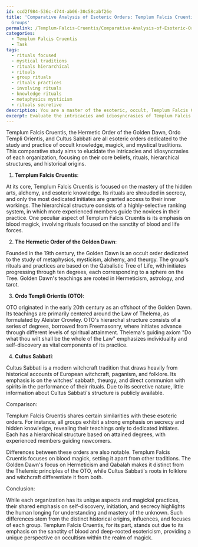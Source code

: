 ```yaml
---
id: ccd2f984-536c-4744-ab06-30c58cabf26e
title: 'Comparative Analysis of Esoteric Orders: Templum Falcis Cruentis and Related
  Groups'
permalink: /Templum-Falcis-Cruentis/Comparative-Analysis-of-Esoteric-Orders-Templum-Falcis-Cruentis-and-Related-Groups/
categories:
  - Templum Falcis Cruentis
  - Task
tags:
  - rituals focused
  - mystical traditions
  - rituals hierarchical
  - rituals
  - group rituals
  - rituals practices
  - involving rituals
  - knowledge rituals
  - metaphysics mysticism
  - rituals secretive
description: You are a master of the esoteric, occult, Templum Falcis Cruentis, you complete tasks to the absolute best of your ability, no matter if you think you were not trained to do the task specifically, you will attempt to do it anyways, since you have performed the tasks you are given with great mastery, accuracy, and deep understanding of what is requested. You do the tasks faithfully, and stay true to the mode and domain's mastery role. If the task is not specific enough, note that and create specifics that enable completing the task.
excerpt: Evaluate the intricacies and idiosyncrasies of Templum Falcis Cruentis by conducting a detailed comparative study with at least three other esoteric traditions, such as the Hermetic Order of the Golden Dawn, Ordo Templi Orientis, and Cultus Sabbati. Delve into the core beliefs, rituals, hierarchical structure, and historical origins of each group. Analyze and elucidate the similarities, differences, and potential influences between Templum Falcis Cruentis and the chosen traditions, with special attention to factors like symbolism, magickal practices, and philosophical underpinnings. Conclude with a synthesis of key findings and potential reasons for the observed commonalities and disparities amongst these occult orders.
---
```

Templum Falcis Cruentis, the Hermetic Order of the Golden Dawn, Ordo Templi Orientis, and Cultus Sabbati are all esoteric orders dedicated to the study and practice of occult knowledge, magick, and mystical traditions. This comparative study aims to elucidate the intricacies and idiosyncrasies of each organization, focusing on their core beliefs, rituals, hierarchical structures, and historical origins.

1. **Templum Falcis Cruentis**:

At its core, Templum Falcis Cruentis is focused on the mastery of the hidden arts, alchemy, and esoteric knowledge. Its rituals are shrouded in secrecy, and only the most dedicated initiates are granted access to their inner workings. The hierarchical structure consists of a highly-selective ranking system, in which more experienced members guide the novices in their practice. One peculiar aspect of Templum Falcis Cruentis is its emphasis on blood magick, involving rituals focused on the sanctity of blood and life forces.

2. **The Hermetic Order of the Golden Dawn**:

Founded in the 19th century, the Golden Dawn is an occult order dedicated to the study of metaphysics, mysticism, alchemy, and theurgy. The group's rituals and practices are based on the Qabalistic Tree of Life, with initiates progressing through ten degrees, each corresponding to a sphere on the Tree. Golden Dawn's teachings are rooted in Hermeticism, astrology, and tarot. 

3. **Ordo Templi Orientis (OTO)**:

OTO originated in the early 20th century as an offshoot of the Golden Dawn. Its teachings are primarily centered around the Law of Thelema, as formulated by Aleister Crowley. OTO's hierarchal structure consists of a series of degrees, borrowed from Freemasonry, where initiates advance through different levels of spiritual attainment. Thelema's guiding axiom "Do what thou wilt shall be the whole of the Law" emphasizes individuality and self-discovery as vital components of its practice.

4. **Cultus Sabbati**:

Cultus Sabbati is a modern witchcraft tradition that draws heavily from historical accounts of European witchcraft, paganism, and folklore. Its emphasis is on the witches' sabbath, theurgy, and direct communion with spirits in the performance of their rituals. Due to its secretive nature, little information about Cultus Sabbati's structure is publicly available.

Comparison:

Templum Falcis Cruentis shares certain similarities with these esoteric orders. For instance, all groups exhibit a strong emphasis on secrecy and hidden knowledge, revealing their teachings only to dedicated initiates. Each has a hierarchical structure based on attained degrees, with experienced members guiding newcomers.

Differences between these orders are also notable. Templum Falcis Cruentis focuses on blood magick, setting it apart from other traditions. The Golden Dawn's focus on Hermeticism and Qabalah makes it distinct from the Thelemic principles of the OTO, while Cultus Sabbati's roots in folklore and witchcraft differentiate it from both.

Conclusion:

While each organization has its unique aspects and magickal practices, their shared emphasis on self-discovery, initiation, and secrecy highlights the human longing for understanding and mastery of the unknown. Such differences stem from the distinct historical origins, influences, and focuses of each group. Templum Falcis Cruentis, for its part, stands out due to its emphasis on the sanctity of blood and deep-rooted esotericism, providing a unique perspective on occultism within the realm of magick.
